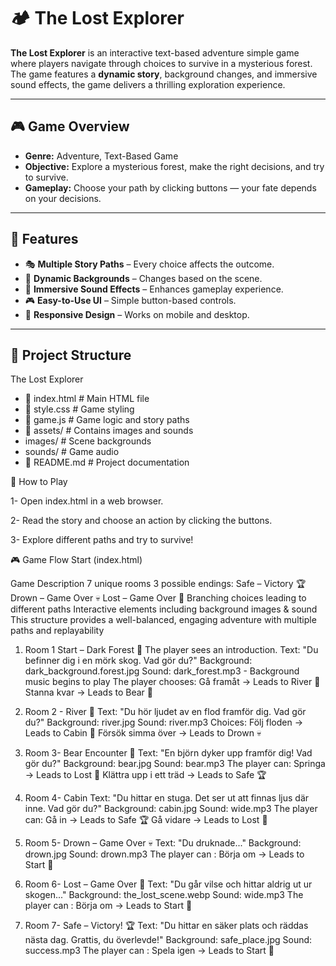 
# 🏕️ The Lost Explorer

**The Lost Explorer**  is an interactive text-based adventure simple game where players navigate through choices to survive in a mysterious forest. The game features a **dynamic story**, background changes, and immersive sound effects, the game delivers a thrilling exploration experience.


---

## 🎮 Game Overview

- **Genre:** Adventure, Text-Based Game  
- **Objective:** Explore a mysterious forest, make the right decisions, and try to survive.  
- **Gameplay:** Choose your path by clicking buttons — your fate depends on your decisions.


---

## 🌟 Features
- 🎭 **Multiple Story Paths** – Every choice affects the outcome.
- 🎨 **Dynamic Backgrounds** – Changes based on the scene.
- 🎵 **Immersive Sound Effects** – Enhances gameplay experience.
- 🎮 **Easy-to-Use UI** – Simple button-based controls.
- 📱 **Responsive Design** – Works on mobile and desktop.

---


## 📂 Project Structure
 The Lost Explorer 
 -  📄 index.html # Main HTML file 
 -  📄 style.css # Game styling 
 -  📄 game.js # Game logic and story paths 
 -  📂 assets/ # Contains images and sounds 
 -  images/ # Scene backgrounds 
 -  sounds/ # Game audio 
 -  📄 README.md # Project documentation

 👤 How to Play

1- Open index.html in a web browser.

2- Read the story and choose an action by clicking the buttons.

3- Explore different paths and try to survive!



🎮 Game Flow
Start (index.html)

Game Description
7 unique rooms
3 possible endings:
Safe – Victory 🏆
Drown – Game Over 💀
Lost – Game Over 🌲
Branching choices leading to different paths
Interactive elements including background images & sound
This structure provides a well-balanced, engaging adventure with multiple paths and replayability

1. Room 1 Start – Dark Forest 🌲
The player sees an introduction.
Text: "Du befinner dig i en mörk skog. Vad gör du?"
Background: dark_background.forest.jpg 
Sound: dark_forest.mp3 - Background music begins to play
The player chooses:
Gå framåt → Leads to River 🌊
Stanna kvar → Leads to Bear 🐻

2. Room 2 - River 🌊
Text: "Du hör ljudet av en flod framför dig. Vad gör du?"
Background: river.jpg
Sound: river.mp3
Choices:
Följ floden → Leads to Cabin 🏡
Försök simma över → Leads to Drown 💀


3. Room 3- Bear Encounter 🐻
Text: "En björn dyker upp framför dig! Vad gör du?"
Background: bear.jpg
Sound: bear.mp3
The player can:
Springa → Leads to Lost 🌲
Klättra upp i ett träd → Leads to Safe 🏆

4. Room 4- Cabin 
Text: "Du hittar en stuga. Det ser ut att finnas ljus där inne. Vad gör du?"
Background: cabin.jpg
Sound: wide.mp3
The player can:
Gå in → Leads to Safe 🏆
Gå vidare → Leads to Lost 🌲

5. Room 5- Drown – Game Over 💀
Text: "Du druknade..."
Background: drown.jpg
Sound: drown.mp3
The player can : 
Börja om → Leads to Start 🌲

6. Room 6- Lost – Game Over 🌲
Text: "Du går vilse och hittar aldrig ut ur skogen..."
Background: the_lost_scene.webp
Sound: wide.mp3
The player can :
Börja om → Leads to Start 🌲

7. Room 7- Safe – Victory! 🏆
Text: "Du hittar en säker plats och räddas nästa dag. Grattis, du överlevde!"
Background: safe_place.jpg
Sound: success.mp3
The player can :
Spela igen → Leads to Start 🌲
